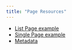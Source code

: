 ```yaml
---
title: "Page Resources"
---
```


- [List Page example](/fruit/berries/)
- [Single Page example](/fruit/berries/blueberries/)
- [Metadata](/fruit/berries/blackberries/)
